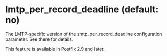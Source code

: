 # lmtp_per_record_deadline (default: no)
 The LMTP-specific version of the smtp\_per\_record\_deadline
configuration parameter. See there for details. 


 This feature is available in Postfix 2.9 and later. 


